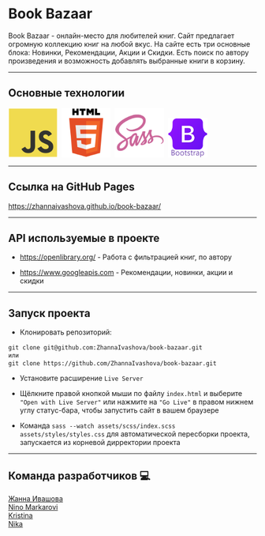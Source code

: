 # **Book Bazaar**

Book Bazaar - онлайн-место для любителей книг. Сайт предлагает огромную коллекцию книг на любой вкус.
На сайте есть три основные блока: Новинки, Рекомендации, Акции и Скидки. Есть поиск по автору произведения и возможность добавлять выбранные книги в корзину.

---

## Основные технологии

<img src="https://github.com/devicons/devicon/blob/master/icons/javascript/javascript-original.svg" title="HTML" alt="HTML" width="100" height="100"/>&nbsp;
<img src="https://github.com/devicons/devicon/blob/master/icons/html5/html5-original-wordmark.svg" title="HTML" alt="HTML" width="100" height="100"/>&nbsp;
<img src="https://github.com/devicons/devicon/blob/master/icons/sass/sass-original.svg" title="CSS" alt="CSS" width="100" height="100"/>&nbsp;
<img src="https://github.com/devicons/devicon/blob/master/icons/bootstrap/bootstrap-original-wordmark.svg" title="Bootstrap" alt="Bootstrap" width="80" height="80"/>&nbsp;

---

## Ссылка на GitHub Pages

https://zhannaivashova.github.io/book-bazaar/

---

## API используемые в проекте

- https://openlibrary.org/ - Работа с фильтрацией книг, по автору

- https://www.googleapis.com - Рекомендации, новинки, акции и скидки

---

## Запуск проекта

- Клонировать репозиторий:

```
git clone git@github.com:ZhannaIvashova/book-bazaar.git
или
git clone https://github.com/ZhannaIvashova/book-bazaar.git
```

- Установите расширение `Live Server`

- Щёлкните правой кнопкой мыши по файлу `index.html` и выберите `"Open with Live Server"` или нажмите на `"Go Live"` в правом нижнем углу статус-бара, чтобы запустить сайт в вашем браузере

- Команда `sass --watch assets/scss/index.scss assets/styles/styles.css` для автоматической пересборки проекта, запускается из корневой дирректории проекта

---

## Команда разработчиков :computer:

[Жанна Ивашова](https://github.com/ZhannaIvashova)  
[Nino Markarovi](https://github.com/Ninima1218)  
[Kristina](https://github.com/Belka-k)  
[Nika](https://github.com/nika-siren)
